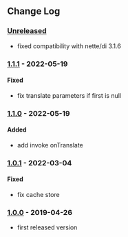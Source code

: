 ## Change Log

### [Unreleased][unreleased]
- fixed compatibility with nette/di 3.1.6

### [1.1.1] - 2022-05-19
#### Fixed
- fix translate parameters if first is null

### [1.1.0] - 2022-05-19
#### Added
- add invoke onTranslate

### [1.0.1] - 2022-03-04
#### Fixed
- fix cache store

### [1.0.0] - 2019-04-26
- first released version

[unreleased]: https://github.com/efabrica-team/translatte/compare/1.1.1...master
[1.1.1]: https://github.com/efabrica-team/translatte/compare/1.1.0...1.1.1
[1.1.0]: https://github.com/efabrica-team/translatte/compare/1.0.1...1.1.0
[1.0.1]: https://github.com/efabrica-team/translatte/compare/1.0.0...1.0.1
[1.0.0]: https://github.com/efabrica-team/translatte/compare/fc25eea480a9bf9d73361d1eba0d755480486694...1.0.0
